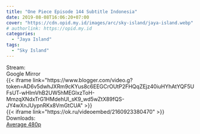 ```yaml
---
title: "One Piece Episode 144 Subtitle Indonesia"
date: 2019-08-08T16:06:20+07:00
cover: "https://cdn.opid.my.id/images/arc/sky-island/jaya-island.webp" # Optional, cover
# authorlink: https://opid.my.id
categories:
  - "Jaya Island"
tags:
  - "Sky Island"
---
```

<div class="ui menu violet borderless inverted">
  <div class="header item active">
        Stream:
    </div>
  <a class="active item" data-tab="google">
    <i class="google drive icon"></i> Google
  </a>
  <a class="item nounderline" data-tab="mirror">
    <i class="odnoklassniki icon"></i> Mirror
  </a>
</div>
<div class="ui bottom attached tab segment active" style="border:0 !important;" data-tab="google">
{{< iframe link="https://www.blogger.com/video.g?token=AD6v5dwhJXRm9cKYus8c6EEGCrOUtP2FHQqZEjz40iuHYhAtYQF5UFsUT-wHlmVhB2UW5hMEGlxzToH-MmzqXNdxTrG1HMdehUI_sK9_wd5wZtX89fQS-JY4wXnJUypnRKx8VmGtCUA" >}}
</div>
<div class="ui bottom attached tab segment" style="border:0 !important;" data-tab="mirror">
{{< iframe link="https://ok.ru/videoembed/2160923380470" >}}
</div>
<div class="ui menu violet borderless inverted">
  <div class="header item active">
        Downloads:
    </div>
  <a class="item nounderline" href="https://ouo.io/deyqlC" target="_blank" rel="dofollow"><i class="google drive icon"></i>
    Average 480p</a>
</div>